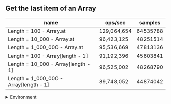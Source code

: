 ## Get the last item of an Array

|name|ops/sec|samples|
|-|-|-|
|Length = 100 - Array.at|129,064,654|64535788|
|Length = 10_000 - Array.at|96,423,125|48251514|
|Length = 1_000_000 - Array.at|95,536,669|47813136|
|Length = 100 - Array[length - 1]|91,192,396|45603841|
|Length = 10_000 - Array[length - 1]|96,525,002|48268790|
|Length = 1_000_000 - Array[length - 1]|89,748,052|44874042|


<details>
<summary>Environment</summary>

* __Machine:__ linux x64 | 4 vCPUs | 7.6GB Mem
* __Run:__ Tue Oct 29 2024 18:06:34 GMT+0000 (Coordinated Universal Time)
* __Node:__ `v20.17.0`
</details>

<!--
{"environment":{"platform":"linux","arch":"x64","cpus":4,"totalMemory":7.597877502441406},"benchmarks":[{"name":"Length = 100 - Array.at","opsSec":129064654.77882284,"samples":64535788},{"name":"Length = 10_000 - Array.at","opsSec":96423125.24165225,"samples":48251514},{"name":"Length = 1_000_000 - Array.at","opsSec":95536669.68608813,"samples":47813136},{"name":"Length = 100 - Array[length - 1]","opsSec":91192396.87758976,"samples":45603841},{"name":"Length = 10_000 - Array[length - 1]","opsSec":96525002.79213619,"samples":48268790},{"name":"Length = 1_000_000 - Array[length - 1]","opsSec":89748052.58818159,"samples":44874042}]}-->
